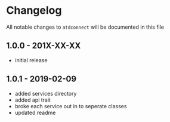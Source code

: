 # Changelog

All notable changes to `atdconnect` will be documented in this file

## 1.0.0 - 201X-XX-XX

- initial release

## 1.0.1 - 2019-02-09

- added services directory
- added api trait
- broke each service out in to seperate classes
- updated readme
